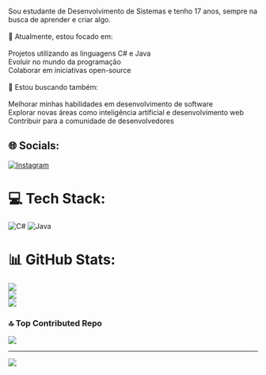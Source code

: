 
<br>Sou estudante de Desenvolvimento de Sistemas e tenho 17 anos, sempre na busca de aprender e criar algo.<br><br>🌱 Atualmente, estou focado em:<br><br>Projetos utilizando as linguagens C# e Java<br>Evoluir no mundo da programação<br>Colaborar em iniciativas open-source<br><br>🚀 Estou buscando também:<br><br>Melhorar minhas habilidades em desenvolvimento de software<br>Explorar novas áreas como inteligência artificial e desenvolvimento web<br>Contribuir para a comunidade de desenvolvedores


## 🌐 Socials:
[![Instagram](https://img.shields.io/badge/Instagram-%23E4405F.svg?logo=Instagram&logoColor=white)](https://instagram.com/arturffontenele) 

# 💻 Tech Stack:
![C#](https://img.shields.io/badge/c%23-%23239120.svg?style=for-the-badge&logo=csharp&logoColor=white) ![Java](https://img.shields.io/badge/java-%23ED8B00.svg?style=for-the-badge&logo=openjdk&logoColor=white)
# 📊 GitHub Stats:
![](https://github-readme-stats.vercel.app/api?username=arturffontenele&theme=great-gatsby&hide_border=false&include_all_commits=false&count_private=false)<br/>
![](https://github-readme-streak-stats.herokuapp.com/?user=arturffontenele&theme=great-gatsby&hide_border=false)<br/>
![](https://github-readme-stats.vercel.app/api/top-langs/?username=arturffontenele&theme=great-gatsby&hide_border=false&include_all_commits=false&count_private=false&layout=compact)

### 🔝 Top Contributed Repo
![](https://github-contributor-stats.vercel.app/api?username=arturffontenele&limit=5&theme=great-gatsby&combine_all_yearly_contributions=true)

---
[![](https://visitcount.itsvg.in/api?id=arturffontenele&icon=0&color=0)](https://visitcount.itsvg.in)

<!-- Proudly created with GPRM ( https://gprm.itsvg.in ) -->
